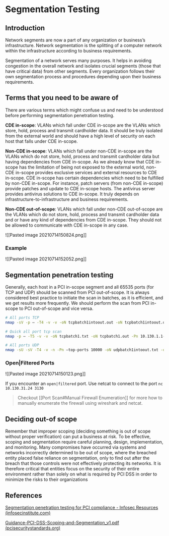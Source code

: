 # Segmentation Testing

## Introduction
Network segments are now a part of any organization or business’s infrastructure. Network segmentation is the splitting of a computer network within the infrastructure according to business requirements.

Segmentation of a network serves many purposes. It helps in avoiding congestion in the overall network and isolates crucial segments (those that have critical data) from other segments. Every organization follows their own segmentation process and procedures depending upon their business requirements.

## Terms that you need to be aware of

There are various terms which might confuse us and need to be understood before performing segmentation penetration testing.

**CDE in-scope**: VLANs which fall under CDE in-scope are the VLANs which store, hold, process and transmit cardholder data. It should be truly isolated from the external world and should have a high level of security on each host that falls under CDE in-scope.

**Non-CDE in-scope**: VLANs which fall under non-CDE in-scope are the VLANs which do not store, hold, process and transmit cardholder data but having dependencies from CDE in-scope. As we already know that CDE in-scope has the limitation of being not exposed to the external world, non-CDE in-scope provides exclusive services and external resources to CDE in-scope. CDE in-scope has certain dependencies which need to be fulfilled by non-CDE in-scope. For instance, patch servers (from non-CDE in-scope) provide patches and update to CDE in-scope hosts. The antivirus server provides antivirus solutions to CDE in-scope. It truly depends on infrastructure-to-infrastructure and business requirements.

**Non-CDE out-of-scope**: VLANs which fall under non-CDE out-of-scope are the VLANs which do not store, hold, process and transmit cardholder data and or have any kind of dependencies from CDE in-scope. They should not be allowed to communicate with CDE in-scope in any case.

![[Pasted image 20210714150824.png]]

### Example
![[Pasted image 20210714152052.png]]

## Segmentation penetration testing
Generally, each host in a PCI in-scope segment and all 65535 ports (for TCP and UDP) should be scanned from PCI out-of-scope. It is always considered best practice to initiate the scan in batches, as it is efficient, and we get results more frequently. We should perform the scan from PCI in-scope to PCI out-of-scope and vice versa.

```bash
# All ports TCP
nmap -sV -p – -T4 -v -v -oN tcpbatch1intoout.out -oN tcpbatch1intoout.out -Pn 10.130.1.1-50

# Quick all port tcp scan
nmap -p – -T5 -v -v -oN tcpbatch1.txt -oN tcpbatch1.out -Pn 10.130.1.1-50

# All ports UDP
nmap -sU -sV -T4 -v -n -Pn –top-ports 10000 -oN udpbatch1intoout.txt -oN udpbatch1intoout.out 10.10.10.1-50
```

### Open|Filtered Ports
![[Pasted image 20210714150123.png]]

If you encounter an `open|filtered` port. Use netcat to connect to the port
`nc 10.130.31.24 3130`

> Checkout [[Port Scan#Manual Firewall Enumeration]] for more how to manually enumerate the firewall using wireshark and netcat.

## Deciding out-of scope
Remember that improper scoping (deciding something is out of scope without proper verification) can put a business at risk. To be effective, scoping and segmentation require careful planning, design, implementation, and monitoring. Many compromises have occurred via systems and networks incorrectly determined to be out of scope, where the breached entity placed false reliance on segmentation, only to find out after the breach that those controls were not effectively protecting its networks. It is therefore critical that entities focus on the security of their entire environment rather than solely on what is required by PCI DSS in order to minimize the risks to their organizations

## References
[Segmentation penetration testing for PCI compliance - Infosec Resources (infosecinstitute.com)](https://resources.infosecinstitute.com/topic/segmentation-penetration-testing-for-pci-compliance/)

[Guidance-PCI-DSS-Scoping-and-Segmentation_v1.pdf (pcisecuritystandards.org)](https://www.pcisecuritystandards.org/documents/Guidance-PCI-DSS-Scoping-and-Segmentation_v1.pdf)